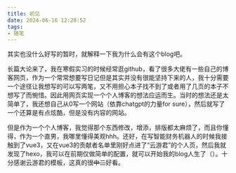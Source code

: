 ```yaml
---
title: 初见
date: 2024-06-16 12:28:52
tags: 
- 随笔
---
```


其实也没什么好写的暂时，就解释一下我为什么会有这个blog吧。

<!-- more -->

长篇大论来了，我在寒假实习的时候经常逛github，看了很多大佬有一些自己的博客网页，作为一个常常想要写日记但是其实并没有很能坚持下来的人，我十分需要一个途径让我想写的可以写两笔，又不用担心本子找不到了或者用了几页的本子不想写了而惋惜。因此用网页实现一个个人博客的想法应运而生。当时的想法还是太简单了，我还想自己从0写一个网站（依靠chatgpt的力量for sure），然后就写了一个还算是有点炫酷，但是没有内容的网站。


但是作为一个个人博客，我觉得那个东西修改，增添，排版都太麻烦了，而且你懂得，作为一个直男，我哪里懂得美观hhh。还好，在写智能财务机器人的时候我接触到了vue3，又在vue3的贡献者名单里刚好点进了“云游君”的个人页，然后我就发现了hexo，我可以在前期仅做简单的配置，就可以开始我的blog人生了（）。十分感谢云游君的模板，这真的很~~中二~~好看。